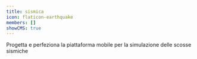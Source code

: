 ```yaml
---
title: sismica
icon: flaticon-earthquake
members: []
showCMS: true
---
```


Progetta e perfeziona la piattaforma mobile per la simulazione delle scosse sismiche
